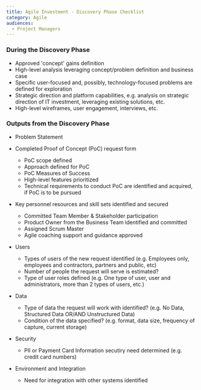 ```yaml
---
title: Agile Investment - Discovery Phase Checklist
category: Agile
audiences:
  - Project Managers
---
```


### During the Discovery Phase

* Approved 'concept' gains definition
* High-level analysis leveraging concept/problem definition and business case
* Specific user-focused and, possibly, technology-focused problems are defined for exploration
* Strategic direction and platform capabilities, e.g. analysis on strategic direction of IT investment, leveraging existing solutions, etc.
* High-level wireframes, user engagement, interviews, etc.

### Outputs from the Discovery Phase

* Problem Statement
* Completed Proof of Concept (PoC) request form
    * PoC scope defined
    * Approach defined for PoC
    * PoC Measures of Success
    * High-level features prioritized
    * Technical requirements to conduct PoC are identified and acquired, if PoC is to be pursued
* Key personnel resources and skill sets identified and secured
    * Committed Team Member & Stakeholder participation
    * Product Owner from the Business Team identified and committed
    * Assigned Scrum Master
    * Agile coaching support and guidance approved

* Users
    * Types of users of the new request identified (e.g. Employees only, employees and contractors, partners and public, etc)
    * Number of people the request will serve is estimated?
    * Type of user roles defined (e.g. One type of user, user and administrators, more than 2 types of users, etc.)

* Data
    * Type of data the request will work with identified? (e.g. No Data, Structured Data OR/AND Unstructured Data)
    * Condition of the data specified? (e.g. format, data size, frequency of capture, current storage)

* Security
    * PII or Payment Card Information secutiry need determined (e.g. credit card numbers)

* Environment and Integration
    * Need for integration with other systems identified
